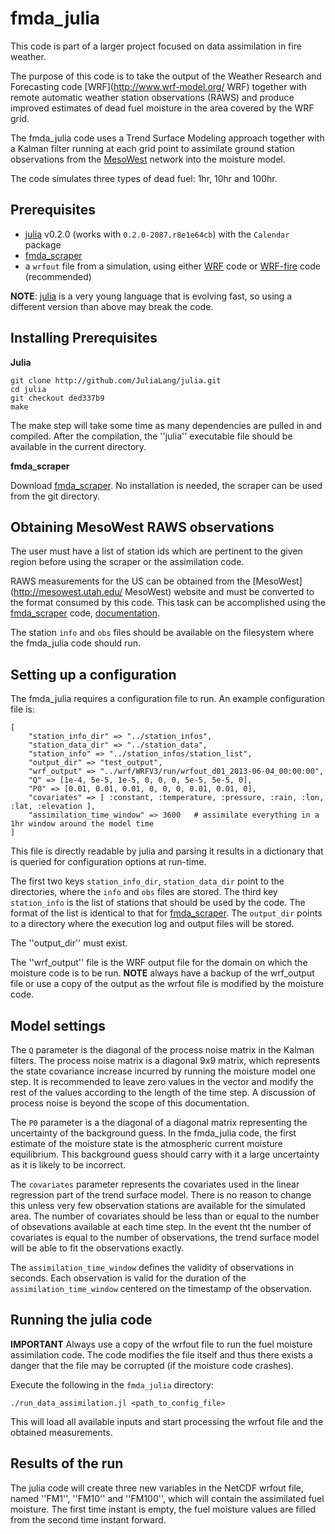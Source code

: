 fmda_julia
==========

This code is part of a larger project focused on data assimilation in fire weather.

The purpose of this code is to take the output of the Weather Research and Forecasting code [WRF](http://www.wrf-model.org/ WRF)
together with remote automatic weather station observations (RAWS) and produce improved estimates of dead fuel moisture in the
area covered by the WRF grid.

The fmda_julia code uses a Trend Surface Modeling approach together with a Kalman filter running at each grid point to
assimilate ground station observations from the [MesoWest](http://http://mesowest.utah.edu/ "MesoWest") network into the moisture model.

The code simulates three types of dead fuel: 1hr, 10hr and 100hr.

Prerequisites
-------------

  * [julia](http://julialang.org "julia") v0.2.0 (works with `0.2.0-2087.r8e1e64cb`) with the `Calendar` package
  * [fmda_scraper](https://github.com/vejmelkam/fmda_scraper "fmda_scraper")
  * a `wrfout` file from a simulation, using either [WRF](http://www.wrf-model.org/index.php "WRF") code or [WRF-fire](http://openwfm.org "WRF-fire") code (recommended)

**NOTE**: [julia](http://julialang.org "julia") is a very young language that is evolving fast, so using a different version than above may break the code.

Installing Prerequisites
------------------------

**Julia**

    git clone http://github.com/JuliaLang/julia.git
    cd julia
    git checkout ded337b9
    make

The make step will take some time as many dependencies are pulled in and compiled.  After the compilation, the ''julia'' executable file should be available in the current directory.

**fmda_scraper**

Download [fmda_scraper](https://github.com/vejmelkam/fmda_scraper "fmda_scraper").  No installation is needed, the scraper can be used from the git directory.


Obtaining MesoWest RAWS observations
------------------------------------

The user must have a list of station ids which are pertinent to the given region before using the scraper or the assimilation code.

RAWS measurements for the US can be obtained from the [MesoWest](http://mesowest.utah.edu/ MesoWest) website and must be
converted to the format consumed by this code.  This task can be accomplished using the [fmda_scraper](http://github.com/vejmelka/fmda_julia "fmda_julia") code, [documentation](https://github.com/vejmelkam/fmda_scraper/blob/master/README.md "documentation").

The station `info` and `obs` files should be available on the filesystem where the fmda_julia code should run.


Setting up a configuration
--------------------------

The fmda_julia requires a configuration file to run.  An example configuration file is:

    [
        "station_info_dir" => "../station_infos",
        "station_data_dir" => "../station_data",
        "station_info" => "../station_infos/station_list",
        "output_dir" => "test_output",
        "wrf_output" => "../wrf/WRFV3/run/wrfout_d01_2013-06-04_00:00:00",
        "Q" => [1e-4, 5e-5, 1e-5, 0, 0, 0, 5e-5, 5e-5, 0],
        "P0" => [0.01, 0.01, 0.01, 0, 0, 0, 0.01, 0.01, 0],
        "covariates" => [ :constant, :temperature, :pressure, :rain, :lon, :lat, :elevation ],
        "assimilation_time_window" => 3600   # assimilate everything in a 1hr window around the model time
    ]

This file is directly readable by julia and parsing it results in a dictionary that is queried for configuration options
at run-time.

The first two keys `station_info_dir`, `station_data_dir` point to the directories, where the `info` and `obs` files
are stored.  The third key `station_info` is the list of stations that should be used by the code.  The format of the
list is identical to that for [fmda_scraper](http://github.com/vejmelkam/fmda_scraper "fmda_scraper").  The `output_dir`
points to a directory where the execution log and output files will be stored.

The ''output_dir'' must exist.

The ''wrf_output'' file is the WRF output file for the domain on which the moisture code is to be run.  **NOTE** always have a backup of the wrf_output file or use a copy of the output as the wrfout file is modified by the moisture code.



Model settings
--------------

The `Q` parameter is the diagonal of the process noise matrix in the Kalman filters.  The process noise matrix is a
diagonal 9x9 matrix, which represents the state covariance increase incurred by running the moisture model one step.
It is recommended to leave zero values in the vector and modify the rest of the values according to the length of the
time step.  A discussion of process noise is beyond the scope of this documentation.

The `P0` parameter is a the diagonal of a diagonal matrix representing the uncertainty of the background guess.  In the
fmda_julia code, the first estimate of the moisture state is the atmospheric current moisture equilibrium. This background
guess should carry with it a large uncertainty as it is likely to be incorrect.

The `covariates` parameter represents the covariates used in the linear regression part of the trend surface model.  There
is no reason to change this unless very few observation stations are available for the simulated area.  The number of covariates should be less than or equal to the number of obsevations available at each time step.  In the event tht the number of
covariates is equal to the number of observations, the trend surface model will be able to fit the observations exactly.

The `assimilation_time_window` defines the validity of observations in seconds.  Each observation is valid for the duration 
of the `assimilation_time_window` centered on the timestamp of the observation.

Running the julia code
----------------------

**IMPORTANT** Always use a copy of the wrfout file to run the fuel moisture assimilation code.  The code modifies the file itself and thus there exists a danger that the file may be corrupted (if the moisture code crashes).


Execute the following in the `fmda_julia` directory:

    ./run_data_assimilation.jl <path_to_config_file>

This will load all available inputs and start processing the wrfout file and the obtained measurements.

Results of the run
------------------

The julia code will create three new variables in the NetCDF wrfout file, named ''FM1'', ''FM10'' and ''FM100'', which will contain the assimilated fuel moisture.  The first time instant is empty, the fuel moisture values are filled from the second time instant forward.
